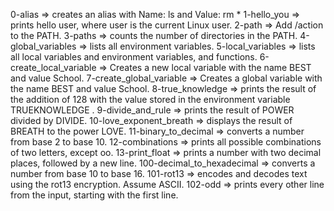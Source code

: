 0-alias => creates an alias with Name: ls and Value: rm *
1-hello_you => prints hello user, where user is the current Linux user.
2-path => Add /action to the PATH.
3-paths =>  counts the number of directories in the PATH.
4-global_variables => lists all environment variables.
5-local_variables =>  lists all local variables and environment variables, and functions.
6-create_local_variable => Creates a new local variable with the name BEST and value School.
7-create_global_variable => Creates a global variable with the name BEST and value School.
8-true_knowledge =>  prints the result of the addition of 128 with the value stored in the environment variable TRUEKNOWLEDGE .
9-divide_and_rule =>  prints the result of POWER divided by DIVIDE.
10-love_exponent_breath => displays the result of BREATH to the power LOVE.
11-binary_to_decimal => converts a number from base 2 to base 10.
12-combinations =>  prints all possible combinations of two letters, except oo.
13-print_float => prints a number with two decimal places, followed by a new line.
100-decimal_to_hexadecimal => converts a number from base 10 to base 16.
101-rot13 => encodes and decodes text using the rot13 encryption. Assume ASCII.
102-odd =>  prints every other line from the input, starting with the first line.

